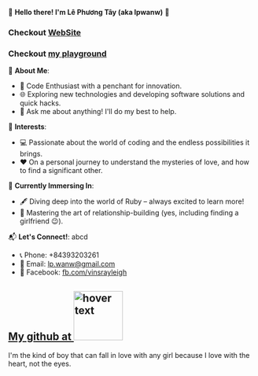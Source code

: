 🌟 **Hello there! I'm Lê Phương Tây (aka lpwanw)** 🌟

### Checkout [WebSite](https://tayne.tech/)
### Checkout [my playground](https://lpwanw.github.io/personal_project_fe/)

🚀 **About Me**:
- 💼 Code Enthusiast with a penchant for innovation.
- 🌐 Exploring new technologies and developing software solutions and quick hacks.
- 💬 Ask me about anything! I'll do my best to help.

🎯 **Interests**:
- 💻 Passionate about the world of coding and the endless possibilities it brings.
- ❤️ On a personal journey to understand the mysteries of love, and how to find a significant other.

🌱 **Currently Immersing In**:
- 🖋 Diving deep into the world of Ruby – always excited to learn more!
- 📖 Mastering the art of relationship-building (yes, including finding a girlfriend 😉).

📬 **Let's Connect!**: abcd
- 📞 Phone: +84393203261
- 📧 Email: [lp.wanw@gmail.com](mailto:lp.wanw@gmail.com)
- 📘 Facebook: [fb.com/vinsrayleigh](https://fb.com/vinsrayleigh)
## [My github at  <img src="https://sun-asterisk.vn/wp-content/uploads/2020/10/logo-sun@2x.png" width="100" title="hover text">](https://github.com/taylp-2865)
<!--START_SECTION:auto_commit-->
I'm the kind of boy that can fall in love with any girl because I love with the heart, not the eyes.
<!--END_SECTION:auto_commit-->